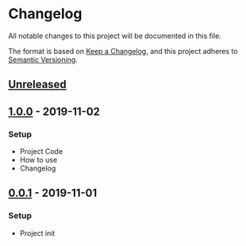 # Changelog
All notable changes to this project will be documented in this file.

The format is based on [Keep a Changelog](https://keepachangelog.com/en/1.0.0/),
and this project adheres to [Semantic Versioning](https://semver.org/spec/v2.0.0.html).

## [Unreleased]

## [1.0.0] - 2019-11-02
### Setup
- Project Code
- How to use
- Changelog

## [0.0.1] - 2019-11-01
### Setup
- Project init

[Unreleased]: https://github.com/voltsonic/version-management/compare/v1.0.0...HEAD
[1.0.0]: https://github.com/voltsonic/version-management/compare/v0.0.1...v1.0.0
[0.0.1]: https://github.com/voltsonic/version-management/releases/tag/v0.0.1